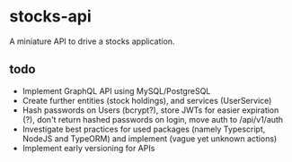 # stocks-api

A miniature API to drive a stocks application.

## todo
- Implement GraphQL API using MySQL/PostgreSQL
- Create further entities (stock holdings), and services (UserService)
- Hash passwords on Users (bcrypt?), store JWTs for easier expiration (?), don't return hashed passwords on login, move auth to /api/v1/auth
- Investigate best practices for used packages (namely Typescript, NodeJS and TypeORM) and implement (vague yet unknown actions)
- Implement early versioning for APIs
